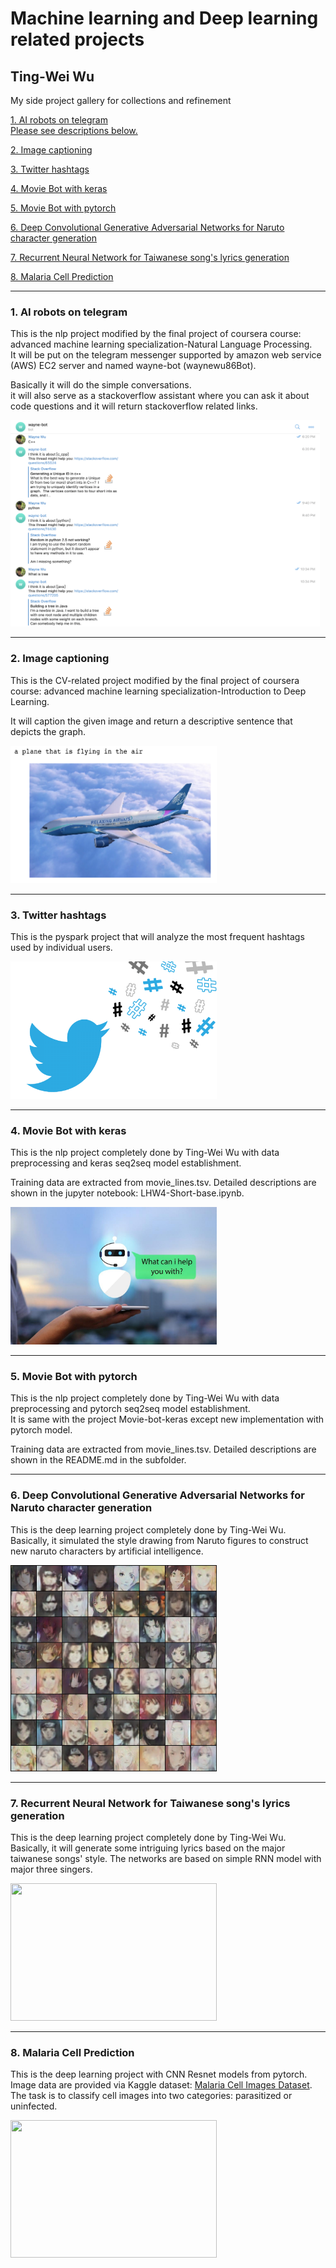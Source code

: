 # Machine learning and Deep learning related projects
## Ting-Wei Wu
My side project gallery for collections and refinement <br>

[1. AI robots on telegram](https://github.com/waynewu6250/ML_DL_Projects/tree/master/1.AI-robots-on-telegram#part_1)
<br> [Please see descriptions below.](#1)

[2. Image captioning](#2)

[3. Twitter hashtags](#3)

[4. Movie Bot with keras](#4)

[5. Movie Bot with pytorch](#5)

[6. Deep Convolutional Generative Adversarial Networks for Naruto character generation](#6)

[7. Recurrent Neural Network for Taiwanese song's lyrics generation](#7)

[8. Malaria Cell Prediction](#8)

---

<a name="1"></a>
### 1. AI robots on telegram
This is the nlp project modified by the final project of coursera course: advanced machine learning specialization-Natural Language Processing.  
It will be put on the telegram messenger supported by amazon web service (AWS) EC2 server and named wayne-bot (waynewu86Bot). <br>

Basically it will do the simple conversations. <br> 
it will also serve as a stackoverflow assistant where you can ask it about code questions and it will return stackoverflow related links.

<img src="1.AI-robots-on-telegram/result.png" height="330" width="495">

---

<a name="2"></a>
### 2. Image captioning
This is the CV-related project modified by the final project of coursera course: advanced machine learning specialization-Introduction to Deep Learning.   

It will caption the given image and return a descriptive sentence that depicts the graph.

<img src="2.Image-captioning/result.png"  height="220" width="330">

---

<a name="3"></a>
### 3. Twitter hashtags
This is the pyspark project that will analyze the most frequent hashtags used by individual users.   

<img src="3.Twitter-hashtags/hashtag.png"  height="220" width="330">

---

<a name="4"></a>
### 4. Movie Bot with keras
This is the nlp project completely done by Ting-Wei Wu with data preprocessing and keras seq2seq model establishment. <br>

Training data are extracted from movie_lines.tsv. Detailed descriptions are shown in the jupyter notebook: LHW4-Short-base.ipynb.

<img src="4.Movie-bot/chatbots.jpg"  height="220" width="330">

---

<a name="5"></a>
### 5. Movie Bot with pytorch
This is the nlp project completely done by Ting-Wei Wu with data preprocessing and pytorch seq2seq model establishment. <br>
It is same with the project Movie-bot-keras except new implementation with pytorch model.

Training data are extracted from movie_lines.tsv. Detailed descriptions are shown in the README.md in the subfolder.

---

<a name="6"></a>
### 6. Deep Convolutional Generative Adversarial Networks for Naruto character generation
This is the deep learning project completely done by Ting-Wei Wu. Basically, it simulated the style drawing from Naruto figures to construct new naruto characters by artificial intelligence. <br>

<img src="6.Comics-GAN/result.png" height="330" width="330">


---

<a name="7"></a>
### 7. Recurrent Neural Network for Taiwanese song's lyrics generation
This is the deep learning project completely done by Ting-Wei Wu. Basically, it will generate some intriguing lyrics based on the major taiwanese songs' style. The networks are based on simple RNN model with major three singers. <br>

<img src="http://www.bloggerbatam.com/wp-content/uploads/2017/02/Song-Lyrics.png" height="220" width="330">


---

<a name="8"></a>
### 8. Malaria Cell Prediction
This is the deep learning project with CNN Resnet models from pytorch. Image data are provided via Kaggle dataset: [Malaria Cell Images Dataset](https://www.kaggle.com/iarunava/cell-images-for-detecting-malaria/home). The task is to classify cell images into two categories: parasitized or uninfected.

<img src="https://www.asianscientist.com/wp-content/uploads/bfi_thumb/Malaria-Parasite-Is-Driving-Human-Evolution-In-Asia-Pacific-2srft49tu93vzoqhwlircw.jpg" height="220" width="330">


